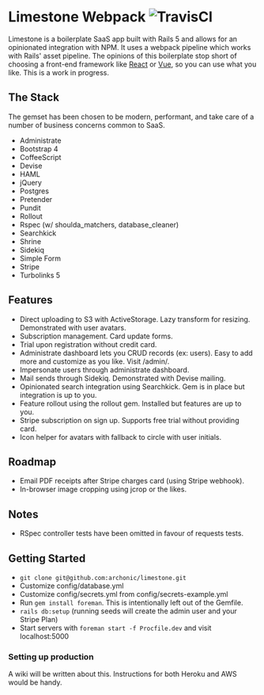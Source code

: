 # Limestone Webpack ![TravisCI](https://travis-ci.org/archonic/limestone.svg?branch=master)

Limestone is a boilerplate SaaS app built with Rails 5 and allows for an opinionated integration with NPM. It uses a webpack pipeline which works with Rails' asset pipeline. The opinions of this boilerplate stop short of choosing a front-end framework like [React](https://facebook.github.io/react/) or [Vue](https://vuejs.org/), so you can use what you like. This is a work in progress.

## The Stack
The gemset has been chosen to be modern, performant, and take care of a number of business concerns common to SaaS.
* Administrate
* Bootstrap 4
* CoffeeScript
* Devise
* HAML
* jQuery
* Postgres
* Pretender
* Pundit
* Rollout
* Rspec (w/ shoulda_matchers, database_cleaner)
* Searchkick
* Shrine
* Sidekiq
* Simple Form
* Stripe
* Turbolinks 5

## Features
* Direct uploading to S3 with ActiveStorage. Lazy transform for resizing. Demonstrated with user avatars.
* Subscription management. Card update forms.
* Trial upon registration without credit card.
* Administrate dashboard lets you CRUD records (ex: users). Easy to add more and customize as you like. Visit /admin/.
* Impersonate users through administrate dashboard.
* Mail sends through Sidekiq. Demonstrated with Devise mailing.
* Opinionated search integration using Searchkick. Gem is in place but integration is up to you.
* Feature rollout using the rollout gem. Installed but features are up to you.
* Stripe subscription on sign up. Supports free trial without providing card.
* Icon helper for avatars with fallback to circle with user initials.

## Roadmap
* Email PDF receipts after Stripe charges card (using Stripe webhook).
* In-browser image cropping using jcrop or the likes.

## Notes
* RSpec controller tests have been omitted in favour of requests tests.

## Getting Started
* `git clone git@github.com:archonic/limestone.git`
* Customize config/database.yml
* Customize config/secrets.yml from config/secrets-example.yml
* Run `gem install foreman`. This is intentionally left out of the Gemfile.
* `rails db:setup` (running seeds will create the admin user and your Stripe Plan)
* Start servers with `foreman start -f Procfile.dev` and visit localhost:5000

### Setting up production
A wiki will be written about this. Instructions for both Heroku and AWS would be handy.
